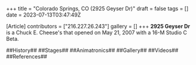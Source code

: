 +++
title = "Colorado Springs, CO (2925 Geyser Dr)"
draft = false
tags = []
date = 2023-07-13T03:47:49Z

[Article]
contributors = ["216.227.26.243"]
gallery = []
+++
**2925 Geyser Dr** is a Chuck E. Cheese's that opened on May 21, 2007 with a 16-M Studio C Beta.

##History##
##Stages##
##Animatronics##
##Gallery##
##Videos##
##References##